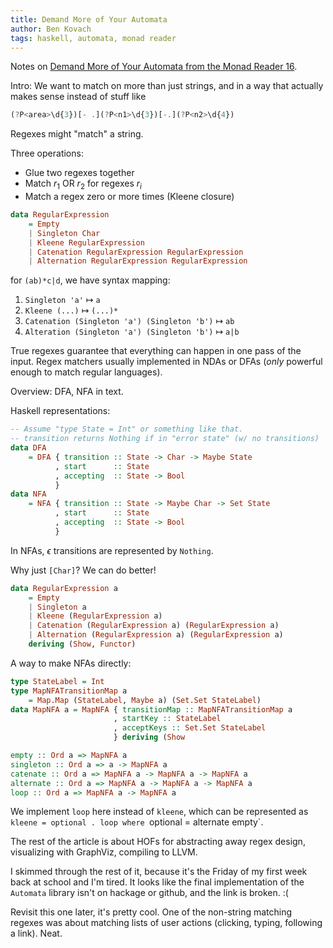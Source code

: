 ```yaml
---
title: Demand More of Your Automata
author: Ben Kovach
tags: haskell, automata, monad reader
---
```


Notes on [Demand More of Your Automata from the Monad Reader 16](http://themonadreader.files.wordpress.com/2010/05/issue16.pdf).

Intro: We want to match on more than just strings, and in a way that actually makes sense instead of stuff like

```js
(?P<area>\d{3})[- .](?P<n1>\d{3})[-.](?P<n2>\d{4})
```

Regexes might "match" a string.

Three operations:

- Glue two regexes together
- Match $r_1$ OR $r_2$ for regexes $r_i$
- Match a regex zero or more times (Kleene closure)

```haskell
data RegularExpression
    = Empty
    | Singleton Char
    | Kleene RegularExpression
    | Catenation RegularExpression RegularExpression
    | Alternation RegularExpression RegularExpression
```

for `(ab)*c|d`, we have syntax mapping:

1. `Singleton 'a'` $\mapsto$ `a`
2. `Kleene (...)` $\mapsto$ `(...)*`
3. `Catenation (Singleton 'a') (Singleton 'b')` $\mapsto$ `ab`
4. `Alteration (Singleton 'a') (Singleton 'b')` $\mapsto$ `a|b`

True regexes guarantee that everything can happen in one pass of the input. Regex matchers usually implemented in NDAs or DFAs (*only* powerful enough to match regular languages).

Overview: DFA, NFA in text.

Haskell representations:

```haskell
-- Assume "type State = Int" or something like that.
-- transition returns Nothing if in "error state" (w/ no transitions)
data DFA
    = DFA { transition :: State -> Char -> Maybe State
          , start      :: State
          , accepting  :: State -> Bool
          }
data NFA
    = NFA { transition :: State -> Maybe Char -> Set State
          , start      :: State
          , accepting  :: State -> Bool
          }
```

In NFAs, $\epsilon$ transitions are represented by `Nothing`.

Why just `[Char]`? We can do better!

```haskell
data RegularExpression a
    = Empty
    | Singleton a
    | Kleene (RegularExpression a)
    | Catenation (RegularExpression a) (RegularExpression a)
    | Alternation (RegularExpression a) (RegularExpression a)
    deriving (Show, Functor)
```

A way to make NFAs directly:

```haskell
type StateLabel = Int
type MapNFATransitionMap a
    = Map.Map (StateLabel, Maybe a) (Set.Set StateLabel)
data MapNFA a = MapNFA { transitionMap :: MapNFATransitionMap a
                       , startKey :: StateLabel
                       , acceptKeys :: Set.Set StateLabel
                       } deriving (Show
```

```haskell
empty :: Ord a => MapNFA a
singleton :: Ord a => a -> MapNFA a
catenate :: Ord a => MapNFA a -> MapNFA a -> MapNFA a
alternate :: Ord a => MapNFA a -> MapNFA a -> MapNFA a
loop :: Ord a => MapNFA a -> MapNFA a
```

We implement `loop` here instead of `kleene`, which can be represented as `kleene = optional . loop where `optional = alternate empty`.

The rest of the article is about HOFs for abstracting away regex design, visualizing with GraphViz, compiling to LLVM.

I skimmed through the rest of it, because it's the Friday of my first week back at school and I'm tired. It looks like the final implementation of the `Automata` library isn't on hackage or github, and the link is broken. :(

Revisit this one later, it's pretty cool. One of the non-string matching regexes was about matching lists of user actions (clicking, typing, following a link). Neat.